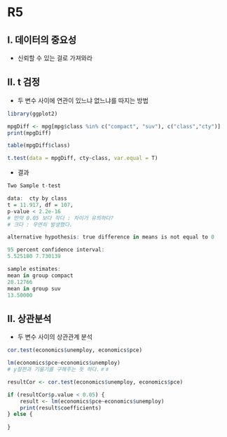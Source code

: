 # R5

## I. 데이터의 중요성

- 신뢰할 수 있는 걸로 가져와라



## II. t 검정

- 두 변수 사이에 연관이 있느냐 없느냐를 따지는 방법

```R
library(ggplot2)

mpgDiff <- mpg[mpg$class %in% c("compact", "suv"), c("class","cty")]
print(mpgDiff)

table(mpgDiff$class)

t.test(data = mpgDiff, cty~class, var.equal = T)
```



- 결과

```R
Two Sample t-test

data:  cty by class
t = 11.917, df = 107,
p-value < 2.2e-16
# 만약 0.05 보다 작다 : 차이가 유의하다?
# 크다 : 우연히 발생했다.

alternative hypothesis: true difference in means is not equal to 0

95 percent confidence interval:
5.525180 7.730139

sample estimates:
mean in group compact 
20.12766 
mean in group suv 
13.50000 
```



## II. 상관분석

- 두 변수 사이의 상관관계 분석

```R
cor.test(economics$unemploy, economics$pce)

lm(economics$pce~economics$unemploy)
# y절편과 기울기를 구해주는 듯 하다.ㅎㅎ

resultCor <- cor.test(economics$unemploy, economics$pce)

if (resultCor$p.value < 0.05) {
    result <- lm(economics$pce~economics$unemploy)
    print(result$coefficients)
} else {
    
}
```


